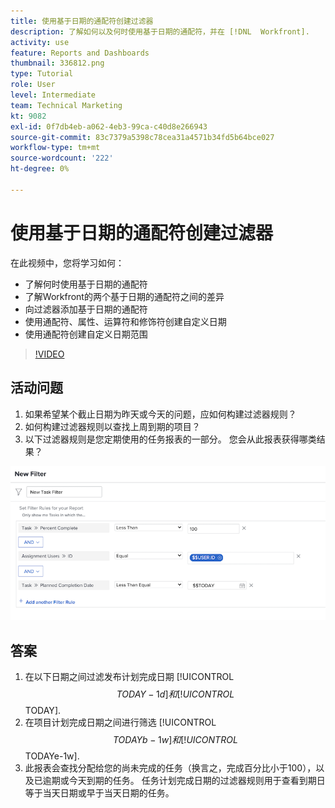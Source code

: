 ```yaml
---
title: 使用基于日期的通配符创建过滤器
description: 了解如何以及何时使用基于日期的通配符，并在 [!DNL  Workfront].
activity: use
feature: Reports and Dashboards
thumbnail: 336812.png
type: Tutorial
role: User
level: Intermediate
team: Technical Marketing
kt: 9082
exl-id: 0f7db4eb-a062-4eb3-99ca-c40d8e266943
source-git-commit: 83c7379a5398c78cea31a4571b34fd5b64bce027
workflow-type: tm+mt
source-wordcount: '222'
ht-degree: 0%

---
```


# 使用基于日期的通配符创建过滤器

在此视频中，您将学习如何：

* 了解何时使用基于日期的通配符
* 了解Workfront的两个基于日期的通配符之间的差异
* 向过滤器添加基于日期的通配符
* 使用通配符、属性、运算符和修饰符创建自定义日期
* 使用通配符创建自定义日期范围

>[!VIDEO](https://video.tv.adobe.com/v/336812/?quality=12)

## 活动问题

1. 如果希望某个截止日期为昨天或今天的问题，应如何构建过滤器规则？
1. 如何构建过滤器规则以查找上周到期的项目？
1. 以下过滤器规则是您定期使用的任务报表的一部分。 您会从此报表获得哪类结果？

![用于创建任务过滤器的屏幕图像，带有基于日期的通配符](assets/date-wildcard-answer-1.png)

## 答案

1. 在以下日期之间过滤发布计划完成日期 [!UICONTROL $$TODAY-1d] 和 [!UICONTROL $$TODAY].
1. 在项目计划完成日期之间进行筛选 [!UICONTROL $$TODAYb-1w] 和 [!UICONTROL $$TODAYe-1w].
1. 此报表会查找分配给您的尚未完成的任务（换言之，完成百分比小于100），以及已逾期或今天到期的任务。 任务计划完成日期的过滤器规则用于查看到期日等于当天日期或早于当天日期的任务。
